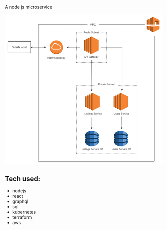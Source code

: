 A node js microservice

![Project Architecture](./architecture.png "Project Architecture")

## Tech used:
- nodejs
- react
- graphql
- sql
- kubernetes
- terraform
- aws